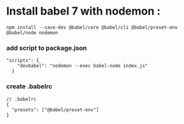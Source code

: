 # Install babel 7 with nodemon :

```
npm install --save-dev @babel/core @babel/cli @babel/preset-env @babel/node nodemon
```

### add script to package.json

```
"scripts": {
    "devbabel": "nodemon --exec babel-node index.js"
  }
```

### create .babelrc

```
// .babelrc
{
  "presets": ["@babel/preset-env"]
}
```